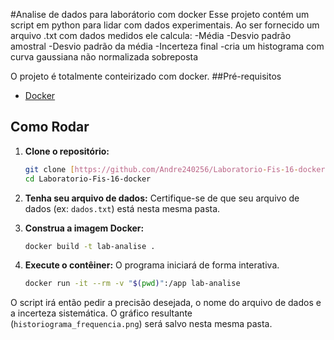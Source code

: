 #Analise de dados para laborátorio com docker
Esse projeto contém um script em python para lidar com dados experimentais.
Ao ser fornecido um arquivo .txt com dados medidos ele calcula:
-Média
-Desvio padrão amostral
-Desvio padrão da média
-Incerteza final
-cria um histograma com curva gaussiana não normalizada sobreposta

O projeto é totalmente conteirizado com docker.
##Pré-requisitos
-   [Docker](https://www.docker.com/get-started)

## Como Rodar

1.  **Clone o repositório:**
    ```bash
    git clone [https://github.com/Andre240256/Laboratorio-Fis-16-docker.git](https://github.com/Andre240256/Laboratorio-Fis-16-docker.git)
    cd Laboratorio-Fis-16-docker
    ```

2.  **Tenha seu arquivo de dados:** Certifique-se de que seu arquivo de dados (ex: `dados.txt`) está nesta mesma pasta.

3.  **Construa a imagem Docker:**
    ```bash
    docker build -t lab-analise .
    ```

4.  **Execute o contêiner:** O programa iniciará de forma interativa.
    ```bash
    docker run -it --rm -v "$(pwd)":/app lab-analise
    ```
O script irá então pedir a precisão desejada, o nome do arquivo de dados e a incerteza sistemática. 
O gráfico resultante (`historiograma_frequencia.png`) será salvo nesta mesma pasta.
